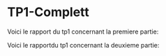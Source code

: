 # TP1-Complett
Voici le rapport du tp1 concernant la premiere partie:


Voici le rapportdu tp1 concernant la deuxieme partie:

